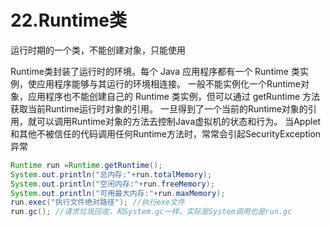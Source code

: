 # 22.Runtime类

运行时期的一个类，不能创建对象，只能使用

Runtime类封装了运行时的环境。每个 Java 应用程序都有一个 Runtime 类实例，使应用程序能够与其运行的环境相连接。
      一般不能实例化一个Runtime对象，应用程序也不能创建自己的 Runtime 类实例，但可以通过 getRuntime 方法获取当前Runtime运行时对象的引用。
      一旦得到了一个当前的Runtime对象的引用，就可以调用Runtime对象的方法去控制Java虚拟机的状态和行为。 
      当Applet和其他不被信任的代码调用任何Runtime方法时，常常会引起SecurityException异常





~~~java
Runtime run =Runtime.getRuntime();
System.out.println("总内存:"+run.totalMemory);
System.out.println("空闲内存:"+run.freeMemory);
System.out.println("可用最大内存:"+run.maxMemory);
run.exec("执行文件绝对路径"); //执行exe文件
run.gc(); //请求垃圾回收，和System.gc一样，实际是System调用也是run.gc

~~~

